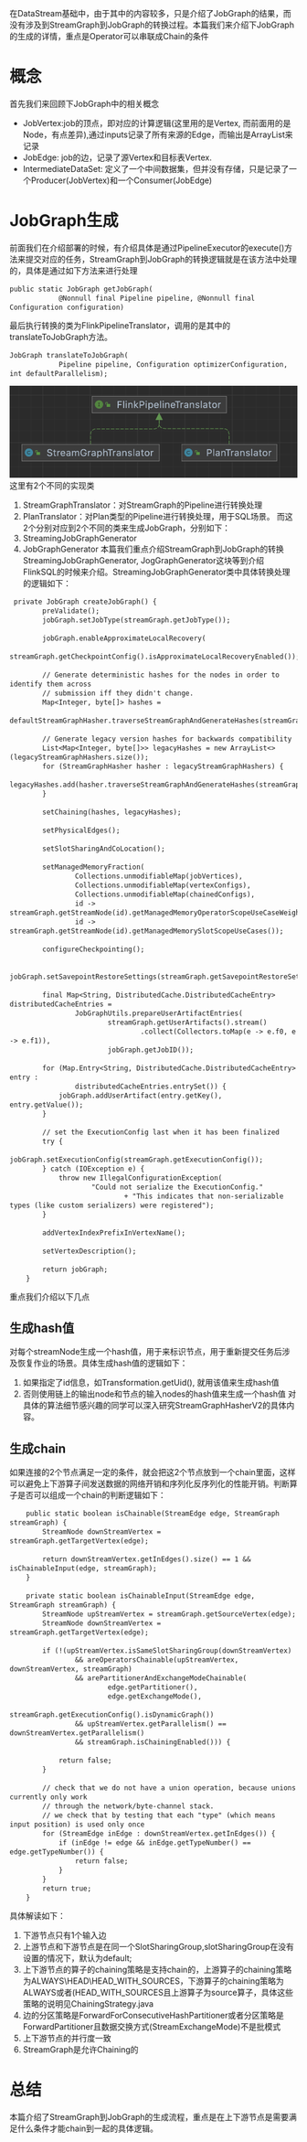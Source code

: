 在DataStream基础中，由于其中的内容较多，只是介绍了JobGraph的结果，而没有涉及到StreamGraph到JobGraph的转换过程。本篇我们来介绍下JobGraph的生成的详情，重点是Operator可以串联成Chain的条件

# 概念
首先我们来回顾下JobGraph中的相关概念
* JobVertex:job的顶点，即对应的计算逻辑(这里用的是Vertex, 而前面用的是Node，有点差异),通过inputs记录了所有来源的Edge，而输出是ArrayList<IntermediateDataSet>来记录
* JobEdge: job的边，记录了源Vertex和目标表Vertex.
* IntermediateDataSet: 定义了一个中间数据集，但并没有存储，只是记录了一个Producer(JobVertex)和一个Consumer(JobEdge)

# JobGraph生成
前面我们在介绍部署的时候，有介绍具体是通过PipelineExecutor的execute()方法来提交对应的任务，StreamGraph到JobGraph的转换逻辑就是在该方法中处理的，具体是通过如下方法来进行处理
```
public static JobGraph getJobGraph(
            @Nonnull final Pipeline pipeline, @Nonnull final Configuration configuration)
```
最后执行转换的类为FlinkPipelineTranslator，调用的是其中的translateToJobGraph方法。
```
JobGraph translateToJobGraph(
            Pipeline pipeline, Configuration optimizerConfiguration, int defaultParallelism);
```
![](images/PipelineTranslator%E5%AE%9E%E7%8E%B0%E7%B1%BB.png)
这里有2个不同的实现类
1. StreamGraphTranslator：对StreamGraph的Pipeline进行转换处理
2. PlanTranslator：对Plan类型的Pipeline进行转换处理，用于SQL场景。
而这2个分别对应到2个不同的类来生成JobGraph，分别如下：
1. StreamingJobGraphGenerator
2. JobGraphGenerator
本篇我们重点介绍StreamGraph到JobGraph的转换StreamingJobGraphGenerator, JogGraphGenerator这块等到介绍FlinkSQL的时候来介绍。StreamingJobGraphGenerator类中具体转换处理的逻辑如下：
```
 private JobGraph createJobGraph() {
        preValidate();
        jobGraph.setJobType(streamGraph.getJobType());

        jobGraph.enableApproximateLocalRecovery(
                streamGraph.getCheckpointConfig().isApproximateLocalRecoveryEnabled());

        // Generate deterministic hashes for the nodes in order to identify them across
        // submission iff they didn't change.
        Map<Integer, byte[]> hashes =
                defaultStreamGraphHasher.traverseStreamGraphAndGenerateHashes(streamGraph);

        // Generate legacy version hashes for backwards compatibility
        List<Map<Integer, byte[]>> legacyHashes = new ArrayList<>(legacyStreamGraphHashers.size());
        for (StreamGraphHasher hasher : legacyStreamGraphHashers) {
            legacyHashes.add(hasher.traverseStreamGraphAndGenerateHashes(streamGraph));
        }

        setChaining(hashes, legacyHashes);

        setPhysicalEdges();

        setSlotSharingAndCoLocation();

        setManagedMemoryFraction(
                Collections.unmodifiableMap(jobVertices),
                Collections.unmodifiableMap(vertexConfigs),
                Collections.unmodifiableMap(chainedConfigs),
                id -> streamGraph.getStreamNode(id).getManagedMemoryOperatorScopeUseCaseWeights(),
                id -> streamGraph.getStreamNode(id).getManagedMemorySlotScopeUseCases());

        configureCheckpointing();

        jobGraph.setSavepointRestoreSettings(streamGraph.getSavepointRestoreSettings());

        final Map<String, DistributedCache.DistributedCacheEntry> distributedCacheEntries =
                JobGraphUtils.prepareUserArtifactEntries(
                        streamGraph.getUserArtifacts().stream()
                                .collect(Collectors.toMap(e -> e.f0, e -> e.f1)),
                        jobGraph.getJobID());

        for (Map.Entry<String, DistributedCache.DistributedCacheEntry> entry :
                distributedCacheEntries.entrySet()) {
            jobGraph.addUserArtifact(entry.getKey(), entry.getValue());
        }

        // set the ExecutionConfig last when it has been finalized
        try {
            jobGraph.setExecutionConfig(streamGraph.getExecutionConfig());
        } catch (IOException e) {
            throw new IllegalConfigurationException(
                    "Could not serialize the ExecutionConfig."
                            + "This indicates that non-serializable types (like custom serializers) were registered");
        }

        addVertexIndexPrefixInVertexName();

        setVertexDescription();

        return jobGraph;
    }
```

重点我们介绍以下几点
    
## 生成hash值
对每个streamNode生成一个hash值，用于来标识节点，用于重新提交任务后涉及恢复作业的场景。具体生成hash值的逻辑如下：
1. 如果指定了id信息，如Transformation.getUid(), 就用该值来生成hash值
2. 否则使用链上的输出node和节点的输入nodes的hash值来生成一个hash值
对具体的算法细节感兴趣的同学可以深入研究StreamGraphHasherV2的具体内容。

## 生成chain
如果连接的2个节点满足一定的条件，就会把这2个节点放到一个chain里面，这样可以避免上下游算子间发送数据的网络开销和序列化反序列化的性能开销。判断算子是否可以组成一个chain的判断逻辑如下：
```
    public static boolean isChainable(StreamEdge edge, StreamGraph streamGraph) {
        StreamNode downStreamVertex = streamGraph.getTargetVertex(edge);

        return downStreamVertex.getInEdges().size() == 1 && isChainableInput(edge, streamGraph);
    }

    private static boolean isChainableInput(StreamEdge edge, StreamGraph streamGraph) {
        StreamNode upStreamVertex = streamGraph.getSourceVertex(edge);
        StreamNode downStreamVertex = streamGraph.getTargetVertex(edge);

        if (!(upStreamVertex.isSameSlotSharingGroup(downStreamVertex)
                && areOperatorsChainable(upStreamVertex, downStreamVertex, streamGraph)
                && arePartitionerAndExchangeModeChainable(
                        edge.getPartitioner(),
                        edge.getExchangeMode(),
                        streamGraph.getExecutionConfig().isDynamicGraph())
                && upStreamVertex.getParallelism() == downStreamVertex.getParallelism()
                && streamGraph.isChainingEnabled())) {

            return false;
        }

        // check that we do not have a union operation, because unions currently only work
        // through the network/byte-channel stack.
        // we check that by testing that each "type" (which means input position) is used only once
        for (StreamEdge inEdge : downStreamVertex.getInEdges()) {
            if (inEdge != edge && inEdge.getTypeNumber() == edge.getTypeNumber()) {
                return false;
            }
        }
        return true;
    }
```

具体解读如下：
1. 下游节点只有1个输入边
2. 上游节点和下游节点是在同一个SlotSharingGroup,slotSharingGroup在没有设置的情况下，默认为default;
3. 上下游节点的算子的chaining策略是支持chain的，上游算子的chaining策略为ALWAYS\HEAD\HEAD_WITH_SOURCES，下游算子的chaining策略为ALWAYS或者(HEAD_WITH_SOURCES且上游算子为source算子，具体这些策略的说明见ChainingStrategy.java
4. 边的分区策略是ForwardForConsecutiveHashPartitioner或者分区策略是ForwardPartitioner且数据交换方式(StreamExchangeMode)不是批模式
5. 上下游节点的并行度一致
6. StreamGraph是允许Chaining的

# 总结
本篇介绍了StreamGraph到JobGraph的生成流程，重点是在上下游节点是需要满足什么条件才能chain到一起的具体逻辑。